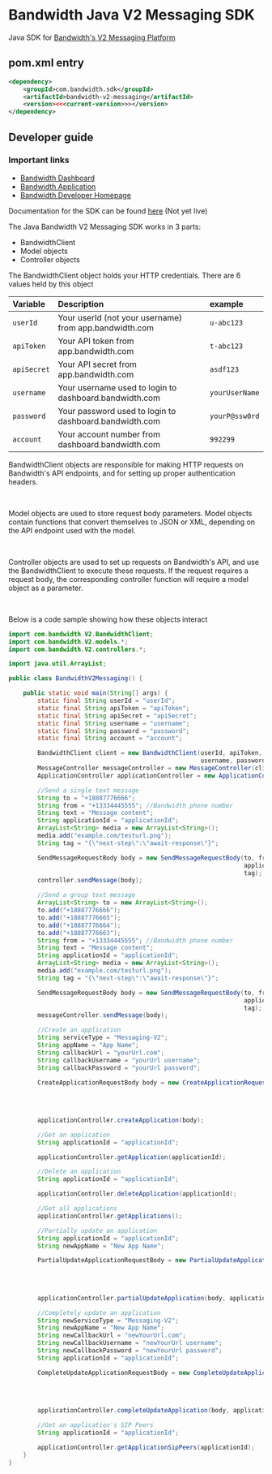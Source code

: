 # Bandwidth Java V2 Messaging SDK

Java SDK for [Bandwidth's V2 Messaging Platform](https://dev.bandwidth.com/v2-messaging/)

## pom.xml entry

```xml
<dependency>
    <groupId>com.bandwidth.sdk</groupId>
    <artifactId>bandwidth-v2-messaging</artifactId>
    <version><<<current-version>>></version>
</dependency>
```

## Developer guide

### Important links
* [Bandwidth Dashboard](dashboard.bandwidth.com)
* [Bandwidth Application](app.bandwidth.com)
* [Bandwidth Developer Homepage](dev.bandwidth.com)


Documentation for the SDK can be found [here](http://www.javadoc.io/doc/com.bandwidth.sdk/bandwidth-v2-messaging/)
(Not yet live)

The Java Bandwidth V2 Messaging SDK works in 3 parts:
* BandwidthClient
* Model objects
* Controller objects

The BandwidthClient object holds your HTTP credentials. There are 6 values held by this object

| Variable    | Description                                            | example        |
|:------------|:-------------------------------------------------------|:---------------|
| `userId`    | Your userId (not your username) from app.bandwidth.com | `u-abc123`     |
| `apiToken`  | Your API token from app.bandwidth.com                  | `t-abc123`     |
| `apiSecret` | Your API secret from app.bandwidth.com                 | `asdf123`      |
| `username`  | Your username used to login to dashboard.bandwidth.com | `yourUserName` |
| `password`  | Your password used to login to dashboard.bandwidth.com | `yourP@ssw0rd` |
| `account`   | Your account number from dashboard.bandwidth.com       | `992299`       |

BandwidthClient objects are responsible for making HTTP requests on Bandwidth's API endpoints, and for setting up proper authentication headers.

<br>

Model objects are used to store request body parameters. Model objects contain functions that convert themselves to JSON or XML, depending on the API endpoint used with the model.

<br>

Controller objects are used to set up requests on Bandwidth's API, and use the BandwidthClient to execute these requests. If the request requires a request body, the corresponding controller function will require a model object as a parameter.

<br>

Below is a code sample showing how these objects interact

```java
import com.bandwidth.V2.BandwidthClient;
import com.bandwidth.V2.models.*;
import com.bandwidth.V2.controllers.*;

import java.util.ArrayList;

public class BandwidthV2Messaging() {

    public static void main(String[] args) {
        static final String userId = "userId";
        static final String apiToken = "apiToken";
        static final String apiSecret = "apiSecret";
        static final String username = "username";
        static final String password = "password";
        static final String account = "account";

        BandwidthClient client = new BandwidthClient(userId, apiToken, apiSecret,
                                                     username, password, account);
        MessageController messageController = new MessageController(client);
        ApplicationController applicationController = new ApplicationController(client);

        //Send a single text message
        String to = "+18887776666";
        String from = "+13334445555"; //Bandwidth phone number
        String text = "Message content";
        String applicationId = "applicationId";
        ArrayList<String> media = new ArrayList<String>();
        media.add("example.com/testurl.png");
        String tag = "{\"next-step\":\"await-response\"}";

        SendMessageRequestBody body = new SendMessageRequestBody(to, from, text,
                                                                 applicationId, media,
                                                                 tag);
        controller.sendMessage(body);

        //Send a group text message
        ArrayList<String> to = new ArrayList<String>();
        to.add("+18887776666");
        to.add("+18887776665");
        to.add("+18887776664");
        to.add("+18887776663");
        String from = "+13334445555"; //Bandwidth phone number
        String text = "Message content";
        String applicationId = "applicationId";
        ArrayList<String> media = new ArrayList<String>();
        media.add("example.com/testurl.png");
        String tag = "{\"next-step\":\"await-response\"}";

        SendMessageRequestBody body = new SendMessageRequestBody(to, from, text,
                                                                 applicationId, media,
                                                                 tag);
        messageController.sendMessage(body);

        //Create an application
        String serviceType = "Messaging-V2";
        String appName = "App Name";
        String callbackUrl = "yourUrl.com";
        String callbackUsername = "yourUrl username";
        String callbackPassword = "yourUrl password";

        CreateApplicationRequestBody body = new CreateApplicationRequestBody(serviceType,
                                                                             appName,
                                                                             callbackUrl,
                                                                             callbackUsername,
                                                                             callbackPassword);
        applicationController.createApplication(body);

        //Get an application
        String applicationId = "applicationId";

        applicationController.getApplication(applicationId);

        //Delete an application
        String applicationId = "applicationId";

        applicationController.deleteApplication(applicationId);

        //Get all applications
        applicationController.getApplications();

        //Partially update an application
        String applicationId = "applicationId";
        String newAppName = "New App Name";

        PartialUpdateApplicationRequestBody = new PartialUpdateApplicationRequestBody(null, 
                                                                                      newAppName,
                                                                                      null,
                                                                                      null,
                                                                                      null);
        applicationController.partialUpdateApplication(body, applicationId);

        //Completely update an application
        String newServiceType = "Messaging-V2";
        String newAppName = "New App Name";
        String newCallbackUrl = "newYourUrl.com";
        String newCallbackUsername = "newYourUrl username";
        String newCallbackPassword = "newYourUrl password";
        String applicationId = "applicationId";

        CompleteUpdateApplicationRequestBody = new CompleteUpdateApplicationRequestBody(newServiceType,
                                                                                        newAppName,
                                                                                        newCallbackUrl,
                                                                                        newCallbackUsername,
                                                                                        newCallbackPassword);
        applicationController.completeUpdateApplication(body, applicationId);

        //Get an application's SIP Peers
        String applicationId = "applicationId";

        applicationController.getApplicationSipPeers(applicationId);
    }
}
```
